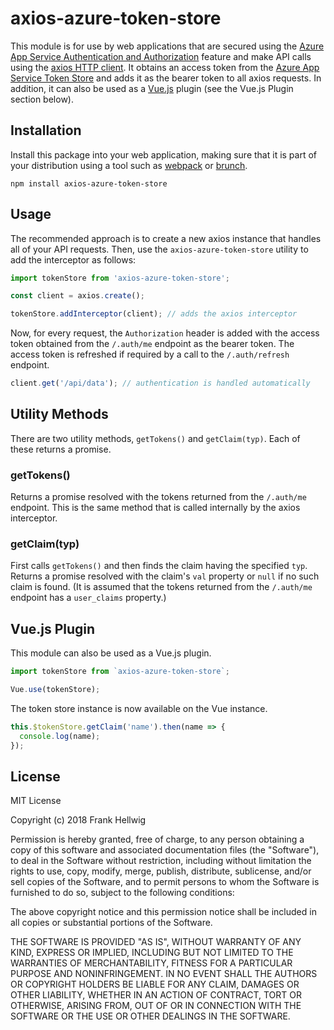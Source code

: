 # axios-azure-token-store

This module is for use by web applications that are secured using the [Azure App Service Authentication and Authorization](https://docs.microsoft.com/en-us/azure/app-service/app-service-authentication-overview) feature and make API calls using the [axios HTTP client](https://www.npmjs.com/package/axios). It obtains an access token from the [Azure App Service Token Store](https://cgillum.tech/2016/03/07/app-service-token-store/) and adds it as the bearer token to all axios requests. In addition, it can also be used as a [Vue.js](https://vuejs.org/) plugin (see the Vue.js Plugin section below).

## Installation

Install this package into your web application, making sure that it is part of your distribution using a tool such as [webpack](https://webpack.js.org/) or [brunch](https://brunch.io/).

```
npm install axios-azure-token-store
```

## Usage

The recommended approach is to create a new axios instance that handles all of your API requests. Then, use the `axios-azure-token-store` utility to add the interceptor as follows:

```javascript
import tokenStore from 'axios-azure-token-store';

const client = axios.create();

tokenStore.addInterceptor(client); // adds the axios interceptor
```

Now, for every request, the `Authorization` header is added with the access token obtained from the `/.auth/me` endpoint as the bearer token. The access token is refreshed if required by a call to the `/.auth/refresh` endpoint.

```javascript
client.get('/api/data'); // authentication is handled automatically
```

## Utility Methods

There are two utility methods, `getTokens()` and `getClaim(typ)`. Each of these returns a promise.

### getTokens()

Returns a promise resolved with the tokens returned from the `/.auth/me` endpoint. This is the same method that is called internally by the axios interceptor.

### getClaim(typ)

First calls `getTokens()` and then finds the claim having the specified `typ`. Returns a promise resolved with the claim's `val` property or `null` if no such claim is found. (It is assumed that the tokens returned from the `/.auth/me` endpoint has a `user_claims` property.)

## Vue.js Plugin

This module can also be used as a Vue.js plugin.

```javascript
import tokenStore from `axios-azure-token-store`;

Vue.use(tokenStore);
```

The token store instance is now available on the Vue instance.

```javascript
this.$tokenStore.getClaim('name').then(name => {
  console.log(name);
});
```

## License

MIT License

Copyright (c) 2018 Frank Hellwig

Permission is hereby granted, free of charge, to any person obtaining a copy
of this software and associated documentation files (the "Software"), to deal
in the Software without restriction, including without limitation the rights
to use, copy, modify, merge, publish, distribute, sublicense, and/or sell
copies of the Software, and to permit persons to whom the Software is
furnished to do so, subject to the following conditions:

The above copyright notice and this permission notice shall be included in all
copies or substantial portions of the Software.

THE SOFTWARE IS PROVIDED "AS IS", WITHOUT WARRANTY OF ANY KIND, EXPRESS OR
IMPLIED, INCLUDING BUT NOT LIMITED TO THE WARRANTIES OF MERCHANTABILITY,
FITNESS FOR A PARTICULAR PURPOSE AND NONINFRINGEMENT. IN NO EVENT SHALL THE
AUTHORS OR COPYRIGHT HOLDERS BE LIABLE FOR ANY CLAIM, DAMAGES OR OTHER
LIABILITY, WHETHER IN AN ACTION OF CONTRACT, TORT OR OTHERWISE, ARISING FROM,
OUT OF OR IN CONNECTION WITH THE SOFTWARE OR THE USE OR OTHER DEALINGS IN THE
SOFTWARE.
